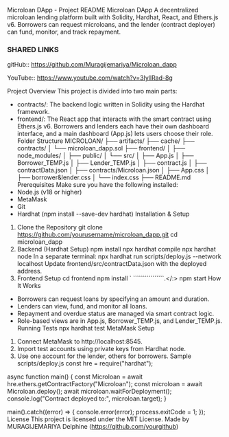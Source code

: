 Microloan DApp - Project README
 Microloan DApp
A decentralized microloan lending platform built with Solidity, Hardhat, React, and Ethers.js v6. Borrowers can request microloans, and the lender (contract deployer) can fund, monitor, and track repayment.

###  SHARED LINKS

gitHub::  https://github.com/Muragijemariya/Microloan_dapp

YouTube:: https://www.youtube.com/watch?v=3IyllRad-8g


Project Overview
This project is divided into two main parts:
- contracts/: The backend logic written in Solidity using the Hardhat framework.
- frontend/: The React app that interacts with the smart contract using Ethers.js v6.
Borrowers and lenders each have their own dashboard interface, and a main dashboard (App.js) lets users choose their role.
Folder Structure
MICROLOAN/
├── artifacts/
├── cache/
├── contracts/
│   └── microloan_dapp.sol
├── frontend/
│   ├── node_modules/
│   ├── public/
│   └── src/
│       ├── App.js
│       ├── Borrower_TEMP.js
│       ├── Lender_TEMP.js
│       ├── contract.js
│       ├── contractData.json
│       ├── contracts/Microloan.json
│       ├── App.css
│       ├── borrower&lender.css
│       └── index.css
├── README.md
 Prerequisites
Make sure you have the following installed:
- Node.js (v18 or higher)
- MetaMask
- Git
- Hardhat (npm install --save-dev hardhat)
 Installation & Setup
1. Clone the Repository
git clone https://github.com/yourusername/microloan_dapp.git
cd microloan_dapp
2. Backend (Hardhat Setup)
npm install
npx hardhat compile
npx hardhat node
In a separate terminal:
npx hardhat run scripts/deploy.js --network localhost
Update frontend/src/contractData.json with the deployed address.
3. Frontend Setup
cd frontend
npm install ` ````````````````.</:>
npm start
 How It Works
- Borrowers can request loans by specifying an amount and duration.
- Lenders can view, fund, and monitor all loans.
- Repayment and overdue status are managed via smart contract logic.
- Role-based views are in App.js, Borrower_TEMP.js, and Lender_TEMP.js.
 Running Tests
npx hardhat test
MetaMask Setup
1. Connect MetaMask to http://localhost:8545.
2. Import test accounts using private keys from Hardhat node.
3. Use one account for the lender, others for borrowers.
 Sample scripts/deploy.js
const hre = require("hardhat");

async function main() {
  const Microloan = await hre.ethers.getContractFactory("Microloan");
  const microloan = await Microloan.deploy();
  await microloan.waitForDeployment();
  console.log("Contract deployed to:", microloan.target);
}

main().catch((error) => {
  console.error(error);
  process.exitCode = 1;
});
 License
This project is licensed under the MIT License.
Made by MURAGIJEMARIYA Delphine (https://github.com/yourgithub)
